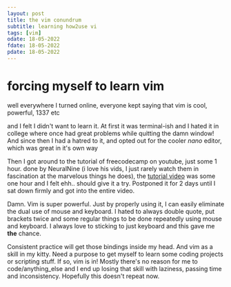 ```yaml
---
layout: post
title: the vim conundrum
subtitle: learning how2use vi 
tags: [vim]
odate: 18-05-2022
fdate: 18-05-2022
pdate: 18-05-2022
---
```

# forcing myself to learn vim
well everywhere I turned online, everyone kept saying that vim is cool, powerful, 1337 etc

and I felt I didn't want to learn it.
At first it was terminal-ish and I hated it in college where once had great problems while quitting the damn window! And since then I had a hatred to it, and opted out for the cooler *nano* editor, which was great in it's own way

Then I got around to the tutorial of freecodecamp on youtube, just some 1 hour. done by NeuralNine (i love his vids, I just rarely watch them in fascination at the marvelous things he does), the [tutorial video](https://www.youtube.com/watch?v=RZ4p-saaQkc) was some one hour and I felt ehh.. should give it a try. Postponed it for 2 days until I sat down firmly and got into the entire video.

Damn. Vim is super powerful. Just by properly using it, I can easily eliminate the dual use of mouse and keyboard. I hated to always double quote, put brackets twice and some regular things to be done repeatedly using mouse and keyboard. I always love to sticking to just keyboard and this gave me **the** chance. 

Consistent practice will get those bindings inside my head. And vim as a skill in my kitty. 
Need a purpose to get myself to learn some coding projects or scripting stuff. If so, vim is in! Mostly there's no reason for me to code/anything_else and I end up losing that skill with laziness, passing time and inconsistency. Hopefully this doesn't repeat now.